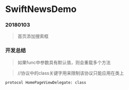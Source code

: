 # SwiftNewsDemo


### 20180103
> 首页添加搜索框

### 开发总结
> 如果func中参数具有默认值，则会重载多个方法
>


>//协议中的class关键字用来限制该协议只能应用在类上

```protocol HomePageViewDelegate: class```
